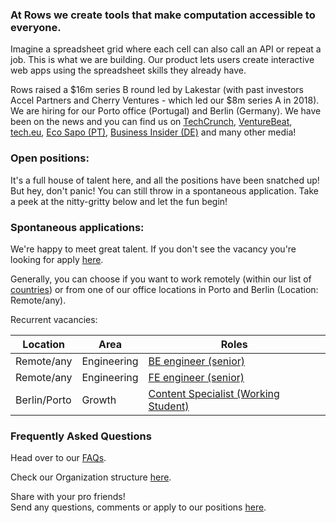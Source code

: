 ### At Rows we create tools that make computation accessible to everyone.

Imagine a spreadsheet grid where each cell can also call an API or repeat a job. This is what we are building. Our product lets users create interactive web apps using the spreadsheet skills they already have.

Rows raised a $16m series B round led by Lakestar (with past investors Accel Partners and Cherry Ventures - which led our $8m series A in 2018). We are hiring for our Porto office (Portugal) and Berlin (Germany). We have been on the news and you can find us on [TechCrunch](https://tcrn.ch/3dEhNKD), [VentureBeat](https://venturebeat.com/2021/02/23/rows-raises-16-million-and-launches-next-gen-spreadsheets-with-built-in-data-integrations/), [tech.eu](https://tech.eu/brief/rows-series-b/), [Eco Sapo (PT)](https://eco.sapo.pt/2021/02/23/rows-capta-13-milhoes-em-serie-b-para-continuar-a-fazer-crescer-equipa-e-produto-entre-o-porto-e-berlim/), [Business Insider (DE)](https://www.businessinsider.de/gruenderszene/rows-excel-konkurrent-finanzierung/) and many other media!

### Open positions: 

It's a full house of talent here, and all the positions have been snatched up! But hey, don't panic! You can still throw in a spontaneous application. Take a peek at the nitty-gritty below and let the fun begin!

### Spontaneous applications:

We're happy to meet great talent. If you don't see the vacancy you're looking for apply [here](mailto:join@rows.com).

Generally, you can choose if you want to work remotely (within our list of [countries](https://github.com/rows/hiring/blob/master/FAQs.md)) or from one of our office locations in Porto and Berlin (Location: Remote/any).

Recurrent vacancies:

| Location            | Area         | Roles                                                                   |
| --------------------| ------------ | ----------------------------------------------------------------------- |    
| Remote/any          |Engineering   | [BE engineer (senior)](/job%20descriptions/BE%20engineer%20(senior).md) |
| Remote/any          |Engineering   | [FE engineer (senior)](/job%20descriptions/FE%20engineer%20(senior).md) |
| Berlin/Porto          |Growth   | [Content Specialist (Working Student)](/job%20descriptions/Content%20Specialist%20(Working%20Student).md) |

### Frequently Asked Questions
Head over to our [FAQs](/FAQs.md).

Check our Organization structure [here](/Teams.md).

Share with your pro friends!  
Send any questions, comments or apply to our positions [here](mailto:join@rows.com).
